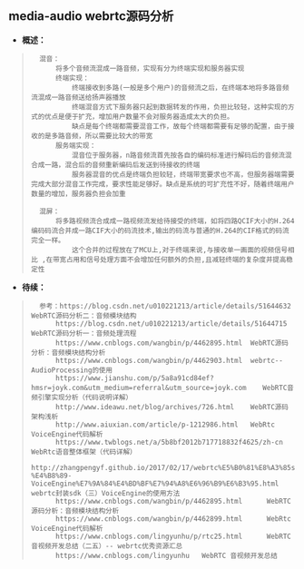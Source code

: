 ## media-audio webrtc源码分析
- **概述：**
>       混音：
>           将多个音频流混成一路音频，实现有分为终端实现和服务器实现
>           终端实现：
>               终端接收到多路(一般是多个用户)的音频流之后，在终端本地将多路音频流混成一路音频送给扬声器播放
>               终端混音方式下服务器只起到数据转发的作用，负担比较轻，这种实现的方式的优点是便于扩充，增加用户数量不会对服务器造成太大的负担。
>               缺点是每个终端都需要混音工作，故每个终端都需要有足够的配置，由于接收的是多路音频，所以需要比较大的带宽
>           服务端实现：
>               混音位于服务器，n路音频流首先按各自的编码标准进行解码后的音频流混合成一路，混合后的音频重新编码后发送到待接收的终端
>               服务器混音的优点是终端负担较轻，终端带宽要求也不高，但服务器端需要完成大部分混音工作完成，要求性能足够好。缺点是系统的可扩充性不好，随着终端用户数量的增加，服务器负担会加重
>
>       混屏：
>           将多路视频流合成成一路视频流发给待接受的终端，如将四路QCIF大小的H.264编码码流合并成一路CIF大小的码流技术,输出的码流与普通的H.264的CIF格式的码流完全一样。
>               这个合并的过程放在了MCU上,对于终端来说,与接收单一画面的视频信号相比 ,在带宽占用和信号处理方面不会增加任何额外的负担,且减轻终端的复杂度并提高稳定性
>
>
>
>
>
>
>
>
>
>

- **待续：**
>       参考：https://blog.csdn.net/u010221213/article/details/51644632    WebRTC源码分析二：音频模块结构
>           https://blog.csdn.net/u010221213/article/details/51644715   WebRTC源码分析一：音频处理流程
>           https://www.cnblogs.com/wangbin/p/4462895.html  WebRTC源码分析：音频模块结构分析
>           https://www.cnblogs.com/wangbin/p/4462903.html  webrtc--AudioProcessing的使用
>           https://www.jianshu.com/p/5a8a91cd84ef?hmsr=joyk.com&utm_medium=referral&utm_source=joyk.com    WebRTC音频引擎实现分析（代码说明详解）
>           http://www.ideawu.net/blog/archives/726.html    WebRTC源码架构浅析
>           http://www.aiuxian.com/article/p-1212986.html   WebRtc VoiceEngine代码解析
>           https://www.twblogs.net/a/5b8bf2012b717718832f4625/zh-cn    WebRtc语音整体框架（代码详解）
>           http://zhangpengyf.github.io/2017/02/17/webrtc%E5%B0%81%E8%A3%85sdk-%E4%B8%89-VoiceEngine%E7%9A%84%E4%BD%BF%E7%94%A8%E6%96%B9%E6%B3%95.html     webrtc封装sdk（三）VoiceEngine的使用方法
>           https://www.cnblogs.com/wangbin/p/4462895.html      WebRTC源码分析：音频模块结构分析
>           https://www.cnblogs.com/wangbin/p/4462899.html      WebRtc VoiceEngine代码解析
>           https://www.cnblogs.com/lingyunhu/p/rtc25.html      WebRTC 音视频开发总结（二五）-- webrtc优秀资源汇总
>           https://www.cnblogs.com/lingyunhu   WebRTC 音视频开发总结
>
>
>
>
